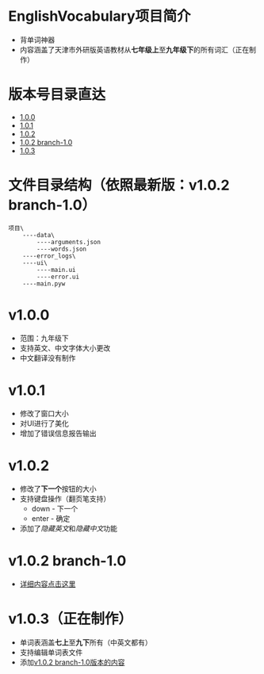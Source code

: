 # EnglishVocabulary项目简介
- 背单词神器
- 内容涵盖了天津市外研版英语教材从**七年级上**至**九年级下**的所有词汇（正在制作）
# 版本号目录直达
- [1.0.0](https://github.com/SacredDreams/EnglishVocabulary#v100)
- [1.0.1](https://github.com/SacredDreams/EnglishVocabulary#v101)
- [1.0.2](https://github.com/SacredDreams/EnglishVocabulary#v102)
- [1.0.2 branch-1.0](https://github.com/SacredDreams/EnglishVocabulary#v102-branch-10)
- [1.0.3](https://github.com/SacredDreams/EnglishVocabulary#v103)
# 文件目录结构（依照最新版：v1.0.2 branch-1.0）
    项目\
        ----data\
            ----arguments.json
            ----words.json
        ----error_logs\
        ----ui\
            ----main.ui
            ----error.ui
        ----main.pyw
# v1.0.0
- 范围：九年级下
- 支持英文、中文字体大小更改
- 中文翻译没有制作
# v1.0.1
- 修改了窗口大小
- 对UI进行了美化
- 增加了错误信息报告输出
# v1.0.2
- 修改了**下一个**按钮的大小
- 支持键盘操作（翻页笔支持）
    - down - 下一个
    - enter - 确定
- 添加了*隐藏英文*和*隐藏中文*功能
# v1.0.2 branch-1.0
- [详细内容点击这里](https://github.com/SacredDreams/EnglishVocabulary/tree/1.0.2-branch-1.0 "v1.0.2 branch-1.0版本的详细内容")
# v1.0.3（正在制作）
- 单词表涵盖**七上**至**九下**所有（中英文都有）
- 支持编辑单词表文件
- 添加[v1.0.2 branch-1.0版本的内容](https://github.com/SacredDreams/EnglishVocabulary/tree/1.0.2-branch-1.0 "v1.0.2 branch-1.0版本的详细内容")
